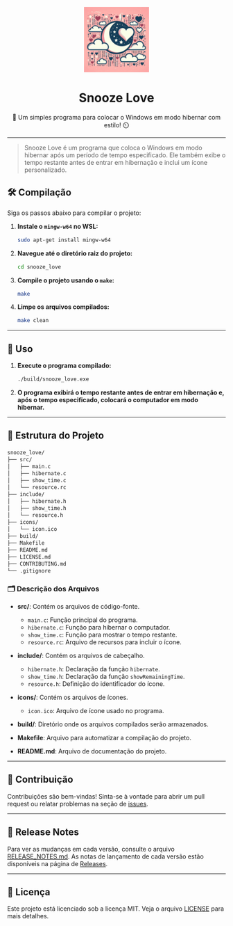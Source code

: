 <p align="center">
  <img src="assets/logo.png" alt="Snooze Love Logo" width="150" height="150">
</p>

<h1 align="center">Snooze Love</h1>

<p align="center">🌙 Um simples programa para colocar o Windows em modo hibernar com estilo! ⏲️</p>

---

> Snooze Love é um programa que coloca o Windows em modo hibernar após um período de tempo especificado. Ele também exibe o tempo restante antes de entrar em hibernação e inclui um ícone personalizado.

## 🛠️ Compilação

Siga os passos abaixo para compilar o projeto:

1. **Instale o `mingw-w64` no WSL:**

    ```bash
    sudo apt-get install mingw-w64
    ```

2. **Navegue até o diretório raiz do projeto:**

    ```bash
    cd snooze_love
    ```

3. **Compile o projeto usando o `make`:**

    ```bash
    make
    ```

4. **Limpe os arquivos compilados:**

    ```bash
    make clean
    ```

---

## 🚀 Uso

1. **Execute o programa compilado:**

    ```bash
    ./build/snooze_love.exe
    ```

2. **O programa exibirá o tempo restante antes de entrar em hibernação e, após o tempo especificado, colocará o computador em modo hibernar.**

---

## 📁 Estrutura do Projeto

```
snooze_love/
├── src/
│   ├── main.c
│   ├── hibernate.c
│   ├── show_time.c
│   └── resource.rc
├── include/
│   ├── hibernate.h
│   ├── show_time.h
│   └── resource.h
├── icons/
│   └── icon.ico
├── build/
├── Makefile
├── README.md
├── LICENSE.md
├── CONTRIBUTING.md
└── .gitignore
```

### 🗂️ Descrição dos Arquivos

- **src/**: Contém os arquivos de código-fonte.
  - `main.c`: Função principal do programa.
  - `hibernate.c`: Função para hibernar o computador.
  - `show_time.c`: Função para mostrar o tempo restante.
  - `resource.rc`: Arquivo de recursos para incluir o ícone.

- **include/**: Contém os arquivos de cabeçalho.
  - `hibernate.h`: Declaração da função `hibernate`.
  - `show_time.h`: Declaração da função `showRemainingTime`.
  - `resource.h`: Definição do identificador do ícone.

- **icons/**: Contém os arquivos de ícones.
  - `icon.ico`: Arquivo de ícone usado no programa.

- **build/**: Diretório onde os arquivos compilados serão armazenados.

- **Makefile**: Arquivo para automatizar a compilação do projeto.

- **README.md**: Arquivo de documentação do projeto.

---

## 🤝 Contribuição

Contribuições são bem-vindas! Sinta-se à vontade para abrir um pull request ou relatar problemas na seção de [issues](https://github.com/pravtz/snooze-love/issues).

---

## 📄 Release Notes
Para ver as mudanças em cada versão, consulte o arquivo [RELEASE_NOTES.md](RELEASE_NOTES.md).
As notas de lançamento de cada versão estão disponíveis na página de [Releases](https://github.com/pravtz/snooze-love/releases).

---

## 📜 Licença

Este projeto está licenciado sob a licença MIT. Veja o arquivo [LICENSE](LICENSE.md) para mais detalhes.
